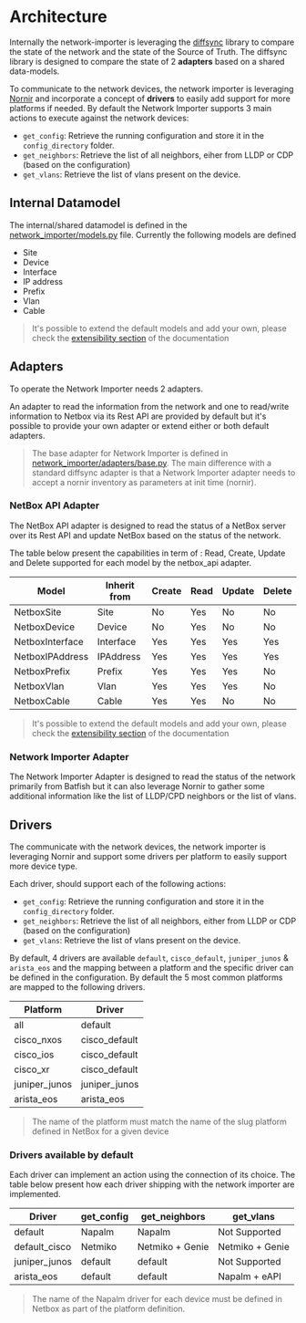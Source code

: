 
# Architecture

Internally the network-importer is leveraging the [diffsync](https://github.com/networktocode/diffsync) library to compare the state of the network and the state of the Source of Truth. The diffsync library is designed to compare the state of 2 **adapters** based on a shared data-models.

To communicate to the network devices, the network importer is leveraging [Nornir](https://github.com/nornir-automation/nornir) and incorporate a concept of **drivers** to easily add support for more platforms if needed.
By default the Network Importer supports 3 main actions to execute against the network devices:
- `get_config`: Retrieve the running configuration and store it in the `config_directory` folder.
- `get_neighbors`: Retrieve the list of all neighbors, eiher from LLDP or CDP (based on the configuration)
- `get_vlans`: Retrieve the list of vlans present on the device.

## Internal Datamodel

The internal/shared datamodel is defined in the [network_importer/models.py](../network_importer/models.py) file. Currently the following models are defined
- Site
- Device 
- Interface 
- IP address
- Prefix
- Vlan
- Cable

> It's possible to extend the default models and add your own, please check the [extensibility section](extensibility.md) of the documentation

## Adapters

To operate the Network Importer needs 2 adapters. 

An adapter to read the information from the network and one to read/write information to Netbox via its Rest API are provided by default but it's possible to provide your own adapter or extend either or both default adapters.

> The base adapter for Network Importer is defined in [network_importer/adapters/base.py](../network_importer/adapters/base.py). The main difference with a standard diffsync adapter is that a Network Importer adapter needs to accept a nornir inventory as parameters at init time (nornir).

### NetBox API Adapter

The NetBox API adapter is designed to read the status of a NetBox server over its Rest API and update NetBox based on the status of the network.

The table below present the capabilities in term of : Read, Create, Update and Delete supported for each model by the netbox_api adapter.

| Model            | Inherit from | Create | Read   | Update | Delete |
|------------------|--------------|--------|--------|--------|--------|
| NetboxSite       | Site         | No     | Yes    | No     | No     | 
| NetboxDevice     | Device       | No     | Yes    | No     | No     | 
| NetboxInterface  | Interface    | Yes    | Yes    | Yes    | Yes    | 
| NetboxIPAddress  | IPAddress    | Yes    | Yes    | Yes    | Yes    | 
| NetboxPrefix     | Prefix       | Yes    | Yes    | Yes    | No     | 
| NetboxVlan       | Vlan         | Yes    | Yes    | Yes    | No     | 
| NetboxCable      | Cable        | Yes    | Yes    | No     | No     | 

> It's possible to extend the default models and add your own, please check the [extensibility section](extensibility.md) of the documentation

### Network Importer Adapter

The Network Importer Adapter is designed to read the status of the network primarily from Batfish but it can also leverage Nornir to gather some additional information like the list of LLDP/CPD neighbors or the list of vlans.

## Drivers

The communicate with the network devices, the network importer is leveraging Nornir and support some drivers per platform to easily support more device type.

Each driver, should support each of the following actions: 
- `get_config`: Retrieve the running configuration and store it in the `config_directory` folder.
- `get_neighbors`: Retrieve the list of all neighbors, either from LLDP or CDP (based on the configuration)
- `get_vlans`: Retrieve the list of vlans present on the device.

By default, 4 drivers are available `default`, `cisco_default`, `juniper_junos` & `arista_eos` and the mapping between a platform and the specific driver can be defined in the configuration. By default the 5 most common platforms are mapped to the following drivers.

| Platform        | Driver         | 
|-----------------|----------------|
| all             | default        | 
| cisco_nxos      | cisco_default  |
| cisco_ios       | cisco_default  |
| cisco_xr        | cisco_default  |
| juniper_junos   | juniper_junos  |
| arista_eos      | arista_eos     |

> The name of the platform must match the name of the slug platform defined in NetBox for a given device

### Drivers available by default

Each driver can implement an action using the connection of its choice. The table below present how each driver shipping with the network importer are implemented. 

| Driver            | get_config   | get_neighbors   | get_vlans       |
|-------------------|--------------|-----------------|-----------------|
| default           | Napalm       | Napalm          | Not Supported   | 
| default_cisco     | Netmiko      | Netmiko + Genie | Netmiko + Genie | 
| juniper_junos     | default      | default         | Not Supported   | 
| arista_eos        | default      | default         | Napalm + eAPI   |

> The name of the Napalm driver for each device must be defined in Netbox as part of the platform definition.